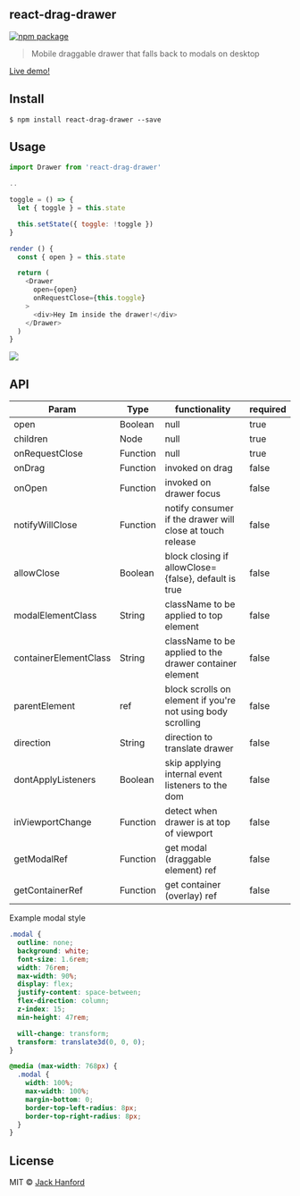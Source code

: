 ## react-drag-drawer

[![npm package][npm-badge]][npm]

> Mobile draggable drawer that falls back to modals on desktop

[npm-badge]: https://img.shields.io/npm/v/react-drag-drawer.png?style=flat-square
[npm]: https://www.npmjs.org/package/react-drag-drawer

[Live demo!](https://react-drag-drawer.jackhanford.com)

## Install

```
$ npm install react-drag-drawer --save
```


## Usage

```js
import Drawer from 'react-drag-drawer'

..

toggle = () => {
  let { toggle } = this.state

  this.setState({ toggle: !toggle })
}

render () {
  const { open } = this.state

  return (
    <Drawer
      open={open}
      onRequestClose={this.toggle}
    >
      <div>Hey Im inside the drawer!</div>
    </Drawer>
  )
}
```

![](http://d.pr/i/ThqP+)

## API
| Param          | Type    | functionality | required |
|----------------|---------|-----------------|-----------------|
| open           | Boolean | null | true |
| children       | Node    | null | true |
| onRequestClose | Function| null | true |
| onDrag | Function| invoked on drag | false |
| onOpen | Function| invoked on drawer focus | false |
| notifyWillClose | Function| notify consumer if the drawer will close at touch release | false |
| allowClose | Boolean | block closing if allowClose={false}, default is true | false |
| modalElementClass | String | className to be applied to top <Drawer> element | false |
| containerElementClass | String | className to be applied to the drawer container element | false |
| parentElement | ref | block scrolls on element if you're not using body scrolling | false |
| direction | String | direction to translate drawer | false |
| dontApplyListeners | Boolean | skip applying internal event listeners to the dom | false |
| inViewportChange | Function | detect when drawer is at top of viewport | false |
| getModalRef | Function | get modal (draggable element) ref | false |
| getContainerRef | Function | get container (overlay) ref | false |

Example modal style
```css
.modal {
  outline: none;
  background: white;
  font-size: 1.6rem;
  width: 76rem;
  max-width: 90%;
  display: flex;
  justify-content: space-between;
  flex-direction: column;
  z-index: 15;
  min-height: 47rem;

  will-change: transform;
  transform: translate3d(0, 0, 0);
}

@media (max-width: 768px) {
  .modal {
    width: 100%;
    max-width: 100%;
    margin-bottom: 0;
    border-top-left-radius: 8px;
    border-top-right-radius: 8px;
  }
}
```

## License

MIT © [Jack Hanford](http://jackhanford.com)
